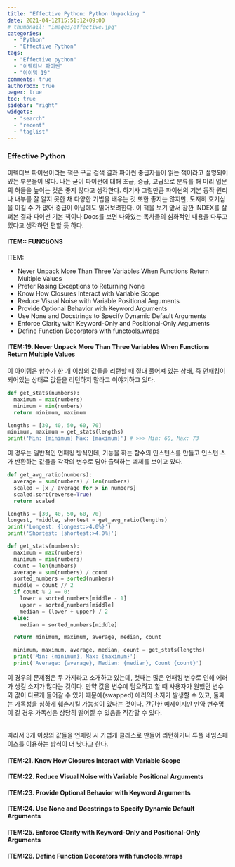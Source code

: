 ```yaml
---
title: "Effective Python: Python Unpacking "
date: 2021-04-12T15:51:12+09:00
# thumbnail: "images/effective.jpg"
categories:
  - "Python"
  - "Effective Python"
tags:
  - "Effective python"
  - "이펙티브 파이썬"
  - "아이템 19"
comments: true
authorbox: true
pager: true
toc: true
sidebar: "right"
widgets:
  - "search"
  - "recent"
  - "taglist"
---
```


### Effective Python

이펙티브 파이썬이라는 책은 구글 검색 결과 파이썬 중급자들이 읽는 책이라고 설명되어 있는 부분들이 많다. 나는 굳이 파이썬에 대해 초급, 중급, 고급으로 분류를 해 미리 입문의 허들을 높이는 것은 좋지 않다고 생각한다. 하기사 그럴만큼 파이썬의 기본 동작 원리나 내부를 잘 알지 못한 채 다양한 기법을 배우는 것 또한 좋지는 않지만, 도저히 호기심을 이길 수 가 없어 중급이 아님에도 읽어보려한다. 이 책을 보기 앞서 잠깐 INDEX를 살펴본 결과 파이썬 기본 책이나 Docs를 보면 나와있는 목차들의 심화적인 내용을 다루고 있다고 생각하면 편할 듯 하다. </br>

#### ITEM:: FUNCtiONS

ITEM: </br>

- Never Unpack More Than Three Variables When Functions Return Multiple Values
- Prefer Rasing Exceptions to Returning None
- Know How Closures Interact with Variable Scope
- Reduce Visual Noise with Variable Positional Arguments
- Provide Optional Behavior with Keyword Arguments
- Use None and Docstrings to Specify Dynamic Default Arguments
- Enforce Clarity with Keyword-Only and Positional-Only Arguments
- Define Function Decorators with functools.wraps </br>

#### ITEM:19. Never Unpack More Than Three Variables When Functions Return Multiple Values

이 아이템은 함수가 한 개 이상의 값들을 리턴할 때 절대 풀어져 있는 상태, 즉 언패킹이 되어있는 상태로 값들을 리턴하지 말라고 이야기하고 있다.

```python
def get_stats(numbers):
  maximum = max(numbers)
  minimum = min(numbers)
  return minimum, maximum

lengths = [30, 40, 50, 60, 70]
minimum, maximum = get_stats(lengths)
print('Min: {minimum} Max: {maximum}') # >>> Min: 60, Max: 73
```

이 경우는 일반적인 언패킹 방식인데, 기능을 하는 함수의 인스턴스를 만들고 인스턴 스가 반환하는 값들을 각각의 변수로 담아 출력하는 예제를 보이고 있다.

```python
def get_avg_ratio(numbers):
  average = sum(numbers) / len(numbers)
  scaled = [x / average for x in numbers]
  scaled.sort(reverse=True)
  return scaled

lengths = [30, 40, 50, 60, 70]
longest, *middle, shortest = get_avg_ratio(lengths)
print('Longest: {longest:>4.0%}')
print('Shortest: {shortest:>4.0%}')
```

```python
def get_stats(numbers):
  maximum = max(numbers)
  minimum = min(numbers)
  count = len(numbers)
  average = sum(numbers) / count
  sorted_numbers = sorted(numbers)
  middle = count // 2
  if count % 2 == 0:
    lower = sorted_numbers[middle - 1]
    upper = sorted_numbers[middle]
    median = (lower + upper) / 2
  else:
    median = sorted_numbers[middle]

  return minimum, maximum, average, median, count

  minimum, maximum, average, median, count = get_stats(lengths)
  print('Min: {minimum}, Max: {maximum}')
  print('Average: {average}, Median: {median}, Count {count}')
```

이 경우의 문제점은 두 가지라고 소개하고 있는데, 첫째는 많은 언패킹 변수로 인해 에러가 생길 소지가 많다는 것이다. 만약 값을 변수에 담으려고 할 때 사용자가 원했던 변수와 값이 다르게 들어갈 수 있기 때문에(swapped) 에러의 소지가 발생할 수 있고, 둘째는 가독성을 심하게 훼손시킬 가능성이 있다는 것이다. 간단한 예제이지만 만약 변수명이 길 경우 가독성은 상당히 떨어질 수 있음을 직감할 수 있다.

</br>
따라서 3개 이상의 값들을 언패킹 시 가볍게 클래스로 만들어 리턴하거나 튜플 네임스페이스를 이용하는 방식이 더 낫다고 한다.

#### ITEM:21. Know How Closures Interact with Variable Scope

#### ITEM:22. Reduce Visual Noise with Variable Positional Arguments

#### ITEM:23. Provide Optional Behavior with Keyword Arguments

#### ITEM:24. Use None and Docstrings to Specify Dynamic Default Arguments

#### ITEM:25. Enforce Clarity with Keyword-Only and Positional-Only Arguments

#### ITEM:26. Define Function Decorators with functools.wraps </br>
